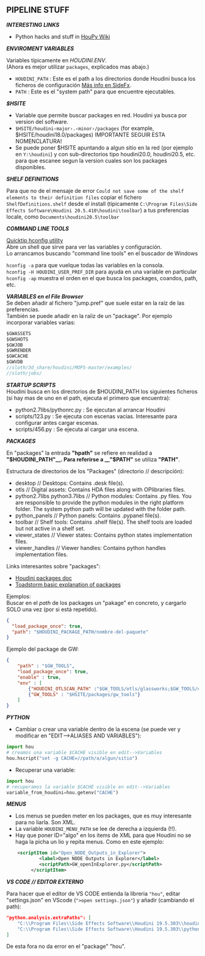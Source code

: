 ## PIPELINE STUFF   

***INTERESTING LINKS***   

- Python hacks and stuff in [HouPy Wiki](https://www.houpywiki.com)

***ENVIROMENT VARIABLES***   

Variables típicamente en *HOUDINI.ENV*.   
(Ahora es mejor utilizar `packages`, explicados mas abajo.)
- `HOUDINI_PATH` : Este es el path a los directorios donde Houdini busca los ficheros de configuración [Más info en SideFx](https://www.sidefx.com/docs/houdini/basics/houdinipath.html).
- `PATH` : Este es el "system path" para que encuentre ejecutables.

***$HSITE***   

- Variable que permite buscar packages en red. Houdini ya busca por version del software.     
- `$HSITE/houdini‹major›.‹minor›/packages` (for example, $HSITE/houdini18.0/packages) IMPORTANTE SEGUIR ESTA NOMENCLATURA!   
- Se puede poner $HSITE apuntando a algun sitio en la red (por ejemplo en `Y:\houdini`) y con sub-directorios tipo houdini20.0, houdini20.5, etc. para que escanee segun la version cuales son los packages disponibles.   

***SHELF DEFINITIONS***    

Para que no de el mensaje de error `Could not save some of the shelf elements to their definition files` copiar el fichero `ShelfDefinitions.shelf` desde el install (tipicamente `C:\Program Files\Side Effects Software\Houdini 20.5.410\houdini\toolbar`) a tus preferencias locale, como  `Documents\houdini20.5\toolbar`    

***COMMAND LINE TOOLS***   
   
[Quicktip hconfig utility](https://houdinitricks.tumblr.com/post/122304825634/quicktip-hconfig-utility)   
Abre un shell que sirve para ver las variables y configuración.    
Lo arrancamos buscando "command line tools" en el buscador de Windows   

`hconfig -a` para que vuelque todas las variables en la consola.   
`hconfig -H HOUDINI_USER_PREF_DIR` para ayuda en una variable en particular   
`hconfig -ap` muestra el orden en el que busca los packages, coandos, path, etc.

***VARIABLES en el File Browser***   
Se deben añadir al fichero "jump.pref" que suele estar en la raíz de las preferencias.   
También se puede añadir en la raíiz de un "package".
Por ejemplo incorporar variables varias:   

```C#
$GWASSETS
$GWSHOTS
$GWJOB
$GWRENDER
$GWCACHE
$GWVDB
//sloth/3d_share/houdini/MOPS-master/examples/
//sloth/jobs/
```   

***STARTUP SCRIPTS***    
Houdini busca en los directorios de $HOUDINI_PATH los siguientes ficheros (si hay mas de uno en el path, ejecuta el primero que encuentra):   
- python2.7libs/pythonrc.py : Se ejecutan al arrancar Houdini   
- scripts/123.py : Se ejecuta con escenas vacias. Interesante para configurar antes cargar escenas.
- scripts/456.py : Se ejecuta al cargar una escena.   


***PACKAGES***   

En "packages" la entrada __"hpath"__ se refiere en realidad a __"$HOUDINI_PATH"__.   
Para referirse a __"$PATH"__ se utiliza __"PATH"__.

Estructura de directorios de los "Packages" (directorio // descripción):   
- desktop //  Desktops:  Contains .desk file(s).   
- otls // Digital assets: Contains HDA files along with OPlibraries files.
- python2.7libs python3.7libs // Python modules: Contains .py files. You are responsible to provide the python modules in the right platform folder. The system python path will be updated with the folder path.
- python_panels // Python panels: Contains .pypanel file(s).
- toolbar // Shelf tools: Contains .shelf file(s). The shelf tools are loaded but not active in a shelf set.
- viewer_states // Viewer states: Contains python states implementation files.
- viewer_handles // Viewer handles: Contains python handles implementation files.
  
Links interesantes sobre "packages":   
- [Houdini packages doc](https://www.sidefx.com/docs/houdini/ref/plugins.html)   
- [Toadstorm basic explanation of packages](https://www.toadstorm.com/blog/?p=722)   

Ejemplos:   
Buscar en el *path* de los packages un "pakage" en concreto, y cargarlo SOLO una vez (por si está repetido).   
```json
{
  "load_package_once": true,
  "path": "$HOUDINI_PACKAGE_PATH/nombre-del-paquete"
}
```
Ejemplo del package de GW:   
```json
{
	"path" : "$GW_TOOLS",
	"load_package_once": true,
	"enable" : true,
	"env" : [
		{"HOUDINI_OTLSCAN_PATH" :"$GW_TOOLS/otls/glassworks;$GW_TOOLS/otls/external;$GW_TOOLS/otls/experimental;@/otls"},
		{"GW_TOOLS" : "$HSITE/packages/gw_tools"}	
	]
}
```

***PYTHON***   

- Cambiar o crear una variable dentro de la escena (se puede ver y modificar en "EDIT-->ALIASES AND VARIABLES"):   
```python
import hou
# creamos una variable $CACHE visible en edit-->Variables
hou.hscript("set -g CACHE=//path/a/algun/sitio")
```   
- Recuperar una variable:   
```python
import hou
# recuperamos la variable $CACHE visible en edit-->Variables
variable_from_houdini=hou.getenv("CACHE")
```   


***MENUS***   

- Los menus se pueden meter en los packages, que es muy interesante para no liarla. Son XML.
- La variable `HOUDINI_MENU_PATH` se lee de derecha a izquierda (!!).
- Hay que poner ID="algo" en los items de XML para que Houdini no se haga la picha un lio y repita menus. Como en este ejemplo:
```xml
  	<scriptItem id="Open_NODE_Outputs_in_Explorer">
            <label>Open NODE Outputs in Explorer</label>
            <scriptPath>GW_openInExplorer.py</scriptPath>
         </scriptItem>
```
***VS CODE // EDITOR EXTERNO***   
   
Para hacer que el editor de VS CODE entienda la libreria `"hou"`, editar "settings.json" en VScode (`">open settings.json"`) y añadir (cambiando el path):   

```json
"python.analysis.extraPaths": [
	"C:\\Program Files\\Side Effects Software\\Houdini 19.5.303\\houdini\\python3.9libs",
	"C:\\Program Files\\Side Effects Software\\Houdini 19.5.303\\python39\\lib\\site-packages-forced"
]
```   
De esta fora no da error en el "package" "hou".

